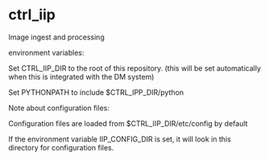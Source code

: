 # ctrl_iip
Image ingest and processing

environment variables:

Set CTRL_IIP_DIR to the root of this repository. (this will be set automatically
when this is integrated with the DM system)

Set PYTHONPATH to include $CTRL_IPP_DIR/python



Note about configuration files:

Configuration files are loaded from $CTRL_IIP_DIR/etc/config by default

If the environment variable IIP_CONFIG_DIR is set, it will look in 
this directory for configuration files.
